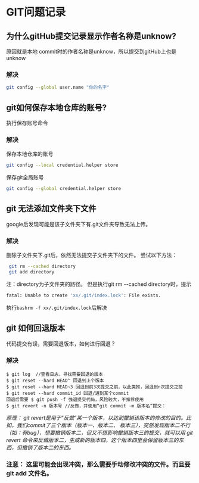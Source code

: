 # GIT问题记录
## 为什么gitHub提交记录显示作者名称是unknow?
原因就是本地 commit时的作者名称是unknow，所以提交到gitHub上也是unknow
### 解决
```bash
git config --global user.name "你的名字"
```
## git如何保存本地仓库的账号?
执行保存账号命令
### 解决
保存本地仓库的账号
```bash
git config --local credential.helper store
```
保存git全局账号
```bash
git config --global credential.helper store
```
## git 无法添加文件夹下文件
google后发现可能是该子文件夹下有.git文件夹导致无法上传。
### 解决
删除子文件夹下.git后，依然无法提交子文件夹下的文件。
尝试以下方法：
```bash
 git rm --cached directory
 git add directory
```
注：directory为子文件夹的路径。
但是执行git rm --cached directory时，提示
```bash
fatal: Unable to create 'xx/.git/index.lock': File exists.
```
执行```bashrm -f xx/.git/index.lock```后解决

## git 如何回退版本
代码提交有误，需要回退版本，如何进行回退？

### 解决
```
$ git log  //查看日志，寻找需要回退的版本
$ git reset --hard HEAD^ 回退到上个版本
$ git reset --hard HEAD~3 回退到前3次提交之前，以此类推，回退到n次提交之前
$ git reset --hard commit_id 回退/进到某个commit
回退后需要 $ git push -f 强退提交代码，风险较大，不推荐使用
$ git revert -n 版本号 //反做，并使用“git commit -m 版本名”提交：
```
*原理： git revert是用于“反做”某一个版本，以达到撤销该版本的修改的目的。比如，我们commit了三个版本（版本一、版本二、 版本三），突然发现版本二不行（如：有bug），想要撤销版本二，但又不想影响撤销版本三的提交，就可以用 git revert 命令来反做版本二，生成新的版本四，这个版本四里会保留版本三的东西，但撤销了版本二的东西。*
### 注意： 这里可能会出现冲突，那么需要手动修改冲突的文件。而且要git add 文件名。 ###
